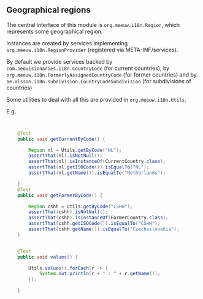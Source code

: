 Geographical regions
--------------------

The central interface of this module is `org.meeuw.i18n.Region`, which represents some geographical region.


Instances are created by services implementing `org.meeuw.i18n.RegionProvider` (registered via META-INF/services).

By default we provide services backed by `com.neovisionaries.i18n.CountryCode` (for current countries), by `org.meeuw.i18n.FormerlyAssignedCountryCode` (for former countries) and by `be.olsson.i18n.subdivision.CountryCodeSubdivision` (for subdivisions of countries)

Some utilities to deal with all this are provided in `org.meeuw.i18n.Utils`.

E.g. 
```java


    @Test
    public void getCurrentByCode() {

        Region nl = Utils.getByCode("NL");
        assertThat(nl).isNotNull();
        assertThat(nl).isInstanceOf(CurrentCountry.class);
        assertThat(nl.getISOCode()).isEqualTo("NL");
        assertThat(nl.getName()).isEqualTo("Netherlands");

    }
    @Test
    public void getFormerByCode() {

        Region cshh = Utils.getByCode("CSHH");
        assertThat(cshh).isNotNull();
        assertThat(cshh).isInstanceOf(FormerCountry.class);
        assertThat(cshh.getISOCode()).isEqualTo("CSHH");
        assertThat(cshh.getName()).isEqualTo("Czechoslovakia");
    }


    @Test
    public void values() {

        Utils.values().forEach(r -> {
            System.out.println(r + " : " + r.getName());
        });

    }
```
